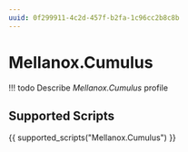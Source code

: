 ```yaml
---
uuid: 0f299911-4c2d-457f-b2fa-1c96cc2b8c8b
---
```


# Mellanox.Cumulus


<!-- prettier-ignore -->
!!! todo
    Describe *Mellanox.Cumulus* profile

## Supported Scripts

{{ supported_scripts("Mellanox.Cumulus") }}
